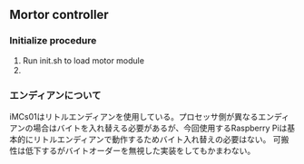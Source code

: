 ## Mortor controller
### Initialize procedure
1. Run init.sh  to load motor module
2. 

### エンディアンについて

iMCs01はリトルエンディアンを使用している。プロセッサ側が異なるエンディアンの場合はバイトを入れ替える必要があるが、今回使用するRaspberry Piは基本的にリトルエンディアンで動作するためバイト入れ替えの必要はない。
可搬性は低下するがバイトオーダーを無視した実装をしてもかまわない。

